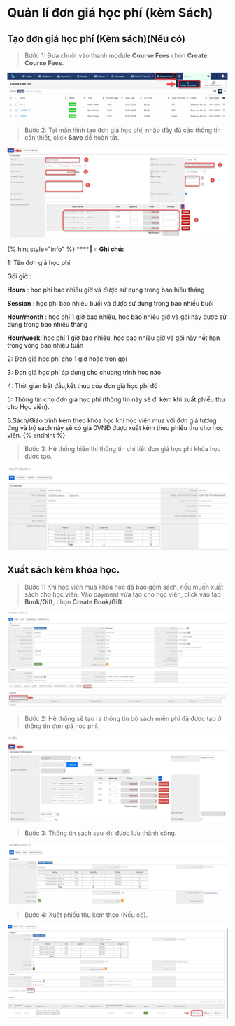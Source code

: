 # Quản lí đơn giá học phí \(kèm Sách\)

## Tạo đơn giá học phí \(Kèm sách\)\(Nếu có\)

> Bước 1: Đưa chuột vào thanh module **Course Fees** chọn **Create Course Fees**.

![](../.gitbook/assets/dongia1.png)

> Bước 2: Tại màn hình tạo đơn giá học phí, nhập đầy đủ các thông tin cần thiết, click **Save** để hoàn tất.

![](../.gitbook/assets/dongia-.jpg)

{% hint style="info" %}
\*\*\*\*🙆♀ **Ghi chú:**

1: Tên đơn giá học phí

Gói giờ : 

**Hours** : học phí bao nhiêu giờ và được sử dụng trong bao hiêu tháng

**Session** : học phí bao nhiêu buổi và được sử dụng trong bao nhiểu buổi

**Hour/month** : học phí 1 giờ bao nhiêu, học bao nhiêu giờ và gói này được sử dụng trong bao nhiêu tháng

**Hour/week**: học phí 1 giờ bao nhiêu, học bao nhiêu giờ và gói này hết hạn trong vòng bao nhiêu tuần

2: Đơn giá hoc phí cho 1 giờ hoặc trọn gói

3: Đơn giá học phí áp dụng cho chương trình học nào

4: Thời gian bắt đầu,kết thúc của đơn giá học phí đó

5: Thông tin cho đơn giá học phí \(thông tin này sẽ đi kèm khi xuất phiếu thu cho Học viên\).

6.Sách/Giáo trình kèm theo khóa học khi học viên mua với đơn giá tương ứng và bộ sách này sẽ có giá 0VNĐ được xuất kèm theo phiếu thu cho học viên.
{% endhint %}

> Bước 3: Hệ thống hiển thị thông tin chi tiết đơn giá học phí khóa học được tạo.

![](../.gitbook/assets/hocphi1.jpg)

## Xuất sách kèm khóa học.

> Bước 1: Khi học viên mua khóa học đã bao gồm sách, nếu muốn xuất sách cho học viên. Vào payment vừa tạo cho học viên, click vào tab **Book/Gift**, chọn **Create Book/Gift**.

![](../.gitbook/assets/sach1.jpg)

> Bước 2: Hệ thống sẽ tạo ra thông tin bộ sách miễn phí đã được tạo ở thông tin đơn giá học phí.

![](../.gitbook/assets/sach2.jpg)

> Bước 3: Thông tin sách sau khi được lưu thành công.

![](../.gitbook/assets/sach3.jpg)

> Bước 4: Xuất phiếu thu kèm theo \(Nếu có\).

![](../.gitbook/assets/sach4.jpg)

